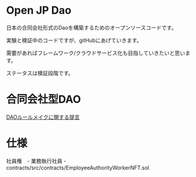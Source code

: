 # Open JP Dao

日本の合同会社形式のDaoを構築するためのオープンソースコードです。

実験と検証中のコードですが、gitHubにあげていきます。

需要があればフレームワーク/クラウドサービス化も目指していきたいと思います。

ステータスは検証段階です。

# 合同会社型DAO

[DAOルールメイクに関する提言](https://storage2.jimin.jp/pdf/news/policy/207470_2.pdf)

# 仕様

社員権　- 業務執行社員 - contracts/src/contracts/EmployeeAuthorityWorkerNFT.sol
